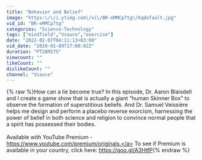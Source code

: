 ```yaml
---
title: "Behavior and Belief"
image: "https:\/\/i.ytimg.com\/vi\/BR-eMMCp7tg\/hqdefault.jpg"
vid_id: "BR-eMMCp7tg"
categories: "Science-Technology"
tags: ["mindfield","Vsauce","exorcism"]
date: "2022-02-07T04:11:13+03:00"
vid_date: "2019-01-09T17:00:02Z"
duration: "PT28M27S"
viewcount: ""
likeCount: ""
dislikeCount: ""
channel: "Vsauce"
---
```

{% raw %}How can a lie become true? In this episode, Dr. Aaron Blaisdell and I create a game show that is actually a giant “human Skinner Box” to observe the formation of superstitious beliefs. And Dr. Samuel Veissière helps me design and perform a placebo reverse exorcism, harnessing the power of belief in both science and religion to convince normal people that a spirit has possessed their bodies.<br /><br />Available with YouTube Premium - <a rel="nofollow" target="blank" href="https://www.youtube.com/premium/originals.">https://www.youtube.com/premium/originals.</a> To see if Premium is available in your country, click here: <a rel="nofollow" target="blank" href="https://goo.gl/A3HtfP">https://goo.gl/A3HtfP</a>{% endraw %}
